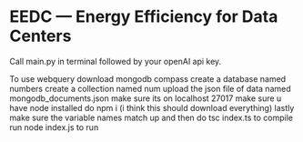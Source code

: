 # EEDC — Energy Efficiency for Data Centers

Call main.py in terminal followed by your openAI api key.

To use webquery download mongodb compass
create a database named numbers
create a collection named num
upload the json file of data named mongodb_documents.json
make sure its on localhost 27017
make sure u have node installed
do npm i (i think this should download everything)
lastly make sure the variable names match up
and then do tsc index.ts to compile 
run node index.js to run 